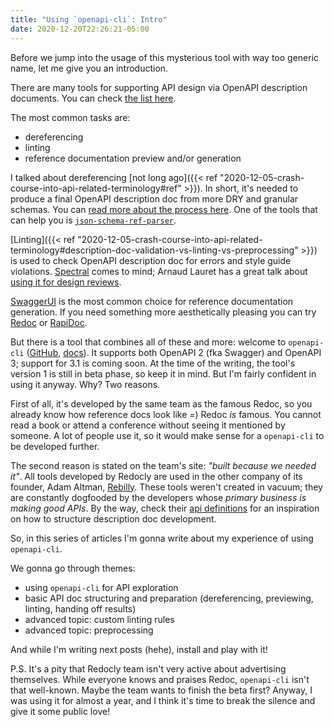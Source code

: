 ```yaml
---
title: "Using `openapi-cli`: Intro"
date: 2020-12-20T22:26:21-05:00
---
```


Before we jump into the usage of this mysterious tool with way too generic name, let me give you an introduction.

There are many tools for supporting API design via OpenAPI description documents. You can check [the list here](https://openapi.tools/).

The most common tasks are:

- dereferencing
- linting
- reference documentation preview and/or generation

I talked about dereferencing [not long ago]({{< ref "2020-12-05-crash-course-into-api-related-terminology#ref" >}}). In short, it's needed to produce a final OpenAPI description doc from more DRY and granular schemas. You can [read more about the process here](https://stoplight.io/blog/keeping-openapi-dry-and-portable/). One of the tools that can help you is [`json-schema-ref-parser`](https://github.com/APIDevTools/json-schema-ref-parser).

[Linting]({{< ref "2020-12-05-crash-course-into-api-related-terminology#description-doc-validation-vs-linting-vs-preprocessing" >}}) is used to check OpenAPI description doc for errors and style guide violations. [Spectral](https://stoplight.io/spectral) comes to mind; Arnaud Lauret has a great talk about [using it for design reviews](https://apihandyman.io/the-augmented-api-design-reviewer/).

[SwaggerUI](https://swagger.io/tools/swagger-ui/) is the most common choice for reference documentation generation. If you need something more aesthetically pleasing you can try [Redoc](https://redoc.ly/redoc) or [RapiDoc](https://mrin9.github.io/RapiDoc/).


But there is a tool that combines all of these and more: welcome to `openapi-cli` ([GitHub](https://github.com/Redocly/openapi-cli), [docs](https://redoc.ly/openapi-cli)). It supports both OpenAPI 2 (fka Swagger) and OpenAPI 3; support for 3.1 is coming soon. At the time of the writing, the tool's version 1 is still in beta phase, so keep it in mind. But I'm fairly confident in using it anyway. Why? Two reasons.

First of all, it's developed by the same team as the famous Redoc, so you already know how reference docs look like =) Redoc *is* famous. You cannot read a book or attend a conference without seeing it mentioned by someone. A lot of people use it, so it would make sense for a `openapi-cli` to be developed further.

The second reason is stated on the team's site: *"built because we needed it"*. All tools developed by Redocly are used in the other company of its founder, Adam Altman, [Rebilly](https://www.rebilly.com/). These tools weren't created in vacuum; they are constantly dogfooded by the developers whose *primary business is making good APIs*. By the way, check their [api definitions](https://github.com/Rebilly/api-definitions) for an inspiration on how to structure description doc development.


So, in this series of articles I'm gonna write about my experience of using `openapi-cli`.

We gonna go through themes:

- using `openapi-cli` for API exploration
- basic API doc structuring and preparation (dereferencing, previewing, linting, handing off results)
- advanced topic: custom linting rules
- advanced topic: preprocessing

And while I'm writing next posts (hehe), install and play with it!



P.S. It's a pity that Redocly team isn't very active about advertising themselves. While everyone knows and praises Redoc, `openapi-cli` isn't that well-known. Maybe the team wants to finish the beta first? Anyway, I was using it for almost a year, and I think it's time to break the silence and give it some public love!
